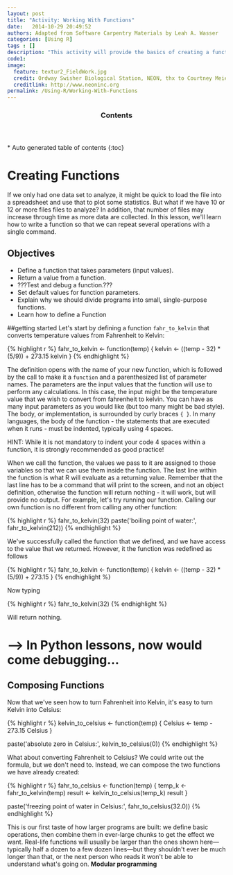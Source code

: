 ```yaml
---
layout: post
title: "Activity: Working With Functions"
date:   2014-10-29 20:49:52
authors: Adapted from Software Carpentry Materials by Leah A. Wasser
categories: [Using R]
tags : []
description: "This activity will provide the basics of creating a function in R."
code1: 
image:
  feature: textur2_FieldWork.jpg
  credit: Ordway Swisher Biological Station, NEON, thx to Courtney Meier
  creditlink: http://www.neoninc.org
permalink: /Using-R/Working-With-Functions
---
```

<section id="table-of-contents" class="toc">
  <header>
    <h3 >Contents</h3>
  </header>
<div id="drawer" markdown="1">
*  Auto generated table of contents
{:toc}
</div>
</section><!-- /#table-of-contents -->

# Creating Functions

If we only had one data set to analyze, it might be quick to load the file into a spreadsheet and use that to plot some statistics. 
But what if we have 10 or 12 or more files files to analyze? In addition, that number of files may increase through time as more data are collected. In this lesson, we'll learn how to write a function so that we can repeat several operations with a single command.

## Objectives

* Define a function that takes parameters (input values).
* Return a value from a function.
* ???Test and debug a function.???
* Set default values for function parameters.
* Explain why we should divide programs into small, single-purpose functions.
* Learn how to define a Function

##getting started
Let's start by defining a function `fahr_to_kelvin` that converts temperature values from Fahrenheit to Kelvin:

{% highlight r %}
fahr_to_kelvin <- function(temp) {
    kelvin <- ((temp - 32) * (5/9)) + 273.15
    kelvin
}
{% endhighlight %}

The definition opens with the name of your new function, which is followed by the call to make it a `function` and a parenthesized list of parameter names. The parameters are the input values that the function will use to perform any calculations. In this case, the input might be the temperature value that we wish to convert from fahrenheit to kelvin. You can have as many input parameters as you would like (but too many might be bad style). The body, or implementation, is surrounded by curly braces `{ }`. In many languages, the body of the function - the statements that are executed when it runs - must be indented, typically using 4 spaces. 

HINT: While it is not mandatory to indent your code 4 spaces within a function, it is  strongly recommended as good practice!

When we call the function, the values we pass to it are assigned to those variables so that we can use them inside the function. The last line within the function is what R will evaluate as a returning value. Remember that the last line has to be a command that will print to the screen, and not an object definition, otherwise the function will return nothing - it will work, but will provide no output. For example, let's try running our function. Calling our own function is no different from calling any other function:

{% highlight r %}
fahr_to_kelvin(32)
paste('boiling point of water:', fahr_to_kelvin(212))
{% endhighlight %}

We've successfully called the function that we defined, and we have access to the value that we returned. However, it the function was redefined as follows

{% highlight r %}
fahr_to_kelvin <- function(temp) {
    kelvin <- ((temp - 32) * (5/9)) + 273.15
}
{% endhighlight %}

Now typing

{% highlight r %}
fahr_to_kelvin(32)
{% endhighlight %}

Will return nothing.

--> In Python lessons, now would come debugging…
==============================


## Composing Functions

Now that we've seen how to turn Fahrenheit into Kelvin, it's easy to turn Kelvin into Celsius:

{% highlight r %}
kelvin_to_celsius <- function(temp) {
    Celsius <- temp - 273.15
	Celsius
}

paste('absolute zero in Celsius:', kelvin_to_celsius(0))
{% endhighlight %}

What about converting Fahrenheit to Celsius? We could write out the formula, but we don't need to. Instead, we can compose the two functions we have already created:

{% highlight r %}
fahr_to_celsius <- function(temp) {
	temp_k <- fahr_to_kelvin(temp)
	result <- kelvin_to_celsius(temp_k)
    result
}

paste('freezing point of water in Celsius:', fahr_to_celsius(32.0))
{% endhighlight %}

This is our first taste of how larger programs are built: we define basic operations, then combine them in ever-large chunks to get the effect we want. 
Real-life functions will usually be larger than the ones shown here—typically half a dozen to a few dozen lines—but they shouldn't ever be much longer than that, or the next person who reads it won't be able to understand what's going on. __Modular programming__
